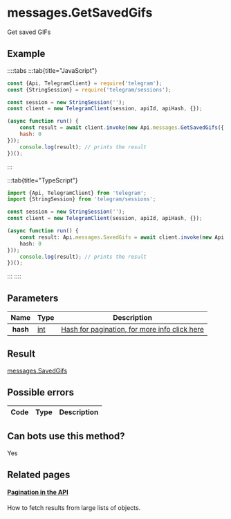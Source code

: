 # messages.GetSavedGifs

Get saved GIFs



## Example

::::tabs
:::tab{title="JavaScript"}
```js
const {Api, TelegramClient} = require('telegram');
const {StringSession} = require('telegram/sessions');

const session = new StringSession('');
const client = new TelegramClient(session, apiId, apiHash, {});

(async function run() {
    const result = await client.invoke(new Api.messages.GetSavedGifs({
    hash: 0
}));
    console.log(result); // prints the result
})();
```
:::

:::tab{title="TypeScript"}
```ts
import {Api, TelegramClient} from 'telegram';
import {StringSession} from 'telegram/sessions';

const session = new StringSession('');
const client = new TelegramClient(session, apiId, apiHash, {});

(async function run() {
    const result: Api.messages.SavedGifs = await client.invoke(new Api.messages.GetSavedGifs({
    hash: 0
}));
    console.log(result); // prints the result
})();
```
:::
::::



## Parameters

| Name | Type | Description |
| :--: | ---- | ----------- |
| **hash** | [int](https://core.telegram.org/type/int) | [Hash for pagination, for more info click here](https://core.telegram.org/api/offsets#hash-generation) 


## Result

[messages.SavedGifs](https://core.telegram.org/type/messages.SavedGifs)



## Possible errors

| Code | Type | Description |
| :--: | ---- | ----------- |


## Can bots use this method?

Yes

## Related pages

#### [Pagination in the API](https://core.telegram.org/api/offsets)

How to fetch results from large lists of objects.




